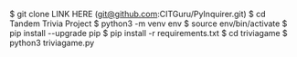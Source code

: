 $ git clone LINK HERE (git@github.com:CITGuru/PyInquirer.git)
$ cd Tandem Trivia Project
$ python3 -m venv env
$ source env/bin/activate
$ pip install --upgrade pip
$ pip install -r requirements.txt
$ cd triviagame
$ python3 triviagame.py